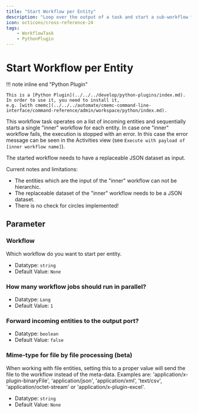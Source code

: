 ```yaml
---
title: "Start Workflow per Entity"
description: "Loop over the output of a task and start a sub-workflow for each entity."
icon: octicons/cross-reference-24
tags: 
    - WorkflowTask
    - PythonPlugin
---
```

# Start Workflow per Entity
<!-- This file was generated - DO NOT CHANGE IT MANUALLY -->

!!! note inline end "Python Plugin"

    This is a [Python Plugin](../../../develop/python-plugins/index.md).
    In order to use it, you need to install it,
    e.g. [with cmemc](../../../automate/cmemc-command-line-interface/command-reference/admin/workspace/python/index.md).

This workflow task operates on a list of incoming entities
and sequentially starts a single "inner" workflow for each entity.
In case one "inner" workflow fails, the execution is stopped with an error.
In this case the error message can be seen in the Activities view
(see `Execute with payload of [inner workflow name]`).

The started workflow needs to have a replaceable JSON dataset as input.

Current notes and limitations:

- The entities which are the input of the "inner" workflow can not be hierarchic.
- The replaceable dataset of the "inner" workflow needs to be a JSON dataset.
- There is no check for circles implemented!


## Parameter

### Workflow

Which workflow do you want to start per entity.

- Datatype: `string`
- Default Value: `None`



### How many workflow jobs should run in parallel?



- Datatype: `Long`
- Default Value: `1`



### Forward incoming entities to the output port?



- Datatype: `boolean`
- Default Value: `false`



### Mime-type for file by file processing (beta)

When working with file entities, setting this to a proper value will send the file to the workflow instead of the meta-data. Examples are: 'application/x-plugin-binaryFile', 'application/json', 'application/xml', 'text/csv', 'application/octet-stream' or 'application/x-plugin-excel'.

- Datatype: `string`
- Default Value: `None`



